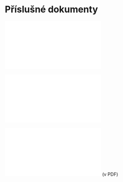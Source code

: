 # Příslušné dokumenty

![Uživatelská příručka](uzivatelska-prirucka.md)

![Abstraktní dokumentace](dokumentace.md)

![Doxygen dokumentace](dox_doc.pdf) (v PDF)

